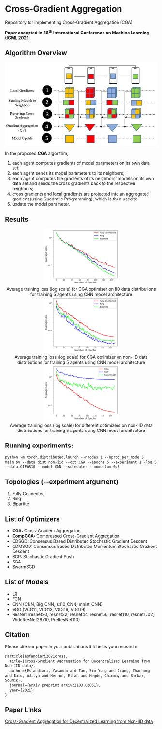 # Cross-Gradient Aggregation
Repository for implementing Cross-Gradient Aggregation (CGA)

**Paper accepted in 38<sup>th</sup> International Conference on Machine Learning (ICML 2021)**

## Algorithm Overview
<p align="center">
    <img src="/images/Model Sketch.JPG" width="600">
</p>

In the proposed **CGA** algorithm,
1. each agent computes gradients of model parameters on its own data set;
2. each agent sends its model parameters to its neighbors; 
3. each agent computes the gradients of its neighbors' models on its own data set and sends the cross gradients back to the respective neighbors;
4. cross gradients and local gradients are projected into an aggregated gradient (using Quadratic Programming); which is then used to 
5. update the model parameter.


## Results
<p align="center">
    <img src="/images/plot1.jpg" width="250"><br>
	Average training loss (log scale) for CGA optimizer on IID data distributions for training 5 agents using CNN model architecture
    <img src="/images/plot2.jpg" width="250"><br>
	Average training loss (log scale) for CGA optimizer on non-IID data distributions for training 5 agents using CNN model architecture
    <img src="/images/plot3.jpg" width="250"><br>
	Average training loss (log scale) for different optimizers on non-IID data distributions for training 5 agents using CNN model architecture
</p>


## Running experiments:
~~~
python -m torch.distributed.launch --nnodes 1 --nproc_per_node 5 main.py --data_dist non-iid --opt CGA --epochs 5 --experiment 1 -log 5 --data CIFAR10 --model CNN --scheduler --momentum 0.5
~~~


## Topologies (--experiment argument)
1. Fully Connected
2. Ring
3. Bipartite


## List of Optimizers
- **CGA:** Cross-Gradient Aggregation
- **CompCGA:** Compressed Cross-Gradient Aggregation
- CDSGD: Consensus Based Distributed Stochastic Gradient Descent
- CDMSGD: Consensus Based Distributed Momentum Stochastic Gradient Descent
- SGP: Stochastic Gradient Push
- SGA
- SwarmSGD


## List of Models
- LR
- FCN
- CNN (CNN, Big_CNN, stl10_CNN, mnist_CNN)
- VGG (VGG11, VGG13, VGG16, VGG19)
- ResNet (resnet20, resnet32, resnet44, resnet56, resnet110, resnet1202, WideResNet28x10, PreResNet110)



## Citation
Please cite our paper in your publications if it helps your research:

	@article{esfandiari2021cross,
	  title={Cross-Gradient Aggregation for Decentralized Learning from Non-IID data},
	  author={Esfandiari, Yasaman and Tan, Sin Yong and Jiang, Zhanhong and Balu, Aditya and Herron, Ethan and Hegde, Chinmay and Sarkar, Soumik},
	  journal={arXiv preprint arXiv:2103.02051},
	  year={2021}
	}


## Paper Links
[Cross-Gradient Aggregation for Decentralized Learning from Non-IID data](https://arxiv.org/pdf/2103.02051.pdf)
